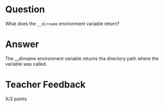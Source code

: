 # Question

What does the `__dirname` environment variable return? 

# Answer
The __dirname environment variable returns tha directory path where the variable was called.
# Teacher Feedback

X/3 points